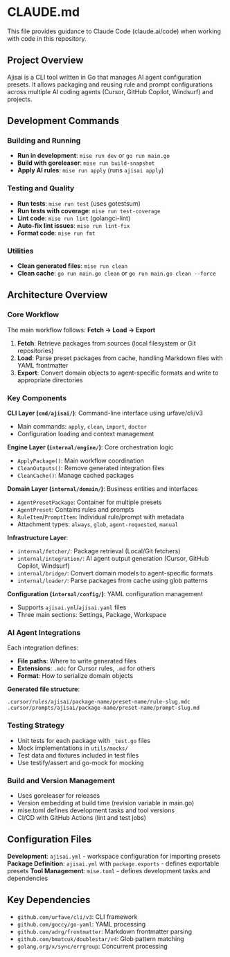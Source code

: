 # CLAUDE.md

This file provides guidance to Claude Code (claude.ai/code) when working with code in this repository.

## Project Overview

Ajisai is a CLI tool written in Go that manages AI agent configuration presets. It allows packaging and reusing rule and prompt configurations across multiple AI coding agents (Cursor, GitHub Copilot, Windsurf) and projects.

## Development Commands

### Building and Running

- **Run in development**: `mise run dev` or `go run main.go`
- **Build with goreleaser**: `mise run build-snapshot`
- **Apply AI rules**: `mise run apply` (runs `ajisai apply`)

### Testing and Quality

- **Run tests**: `mise run test` (uses gotestsum)
- **Run tests with coverage**: `mise run test-coverage`
- **Lint code**: `mise run lint` (golangci-lint)
- **Auto-fix lint issues**: `mise run lint-fix`
- **Format code**: `mise run fmt`

### Utilities

- **Clean generated files**: `mise run clean`
- **Clean cache**: `go run main.go clean` or `go run main.go clean --force`

## Architecture Overview

### Core Workflow

The main workflow follows: **Fetch → Load → Export**

1. **Fetch**: Retrieve packages from sources (local filesystem or Git repositories)
2. **Load**: Parse preset packages from cache, handling Markdown files with YAML frontmatter
3. **Export**: Convert domain objects to agent-specific formats and write to appropriate directories

### Key Components

**CLI Layer (`cmd/ajisai/`)**: Command-line interface using urfave/cli/v3

- Main commands: `apply`, `clean`, `import`, `doctor`
- Configuration loading and context management

**Engine Layer (`internal/engine/`)**: Core orchestration logic

- `ApplyPackage()`: Main workflow coordination
- `CleanOutputs()`: Remove generated integration files
- `CleanCache()`: Manage cached packages

**Domain Layer (`internal/domain/`)**: Business entities and interfaces

- `AgentPresetPackage`: Container for multiple presets
- `AgentPreset`: Contains rules and prompts
- `RuleItem`/`PromptItem`: Individual rule/prompt with metadata
- Attachment types: `always`, `glob`, `agent-requested`, `manual`

**Infrastructure Layer**:

- `internal/fetcher/`: Package retrieval (Local/Git fetchers)
- `internal/integration/`: AI agent output generation (Cursor, GitHub Copilot, Windsurf)
- `internal/bridge/`: Convert domain models to agent-specific formats
- `internal/loader/`: Parse packages from cache using glob patterns

**Configuration (`internal/config/`)**: YAML configuration management

- Supports `ajisai.yml`/`ajisai.yaml` files
- Three main sections: Settings, Package, Workspace

### AI Agent Integrations

Each integration defines:

- **File paths**: Where to write generated files
- **Extensions**: `.mdc` for Cursor rules, `.md` for others
- **Format**: How to serialize domain objects

**Generated file structure**:

```
.cursor/rules/ajisai/package-name/preset-name/rule-slug.mdc
.cursor/prompts/ajisai/package-name/preset-name/prompt-slug.md
```

### Testing Strategy

- Unit tests for each package with `_test.go` files
- Mock implementations in `utils/mocks/`
- Test data and fixtures included in test files
- Use testify/assert and go-mock for mocking

### Build and Version Management

- Uses goreleaser for releases
- Version embedding at build time (revision variable in main.go)
- mise.toml defines development tasks and tool versions
- CI/CD with GitHub Actions (lint and test jobs)

## Configuration Files

**Development**: `ajisai.yml` - workspace configuration for importing presets
**Package Definition**: `ajisai.yml` with `package.exports` - defines exportable presets
**Tool Management**: `mise.toml` - defines development tasks and dependencies

## Key Dependencies

- `github.com/urfave/cli/v3`: CLI framework
- `github.com/goccy/go-yaml`: YAML processing
- `github.com/adrg/frontmatter`: Markdown frontmatter parsing
- `github.com/bmatcuk/doublestar/v4`: Glob pattern matching
- `golang.org/x/sync/errgroup`: Concurrent processing

